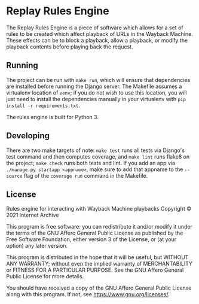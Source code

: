 # Replay Rules Engine

The Replay Rules Engine is a piece of software which allows for a set of rules to be created which affect playback of URLs in the Wayback Machine. These effects can be to block a playback, allow a playback, or modify the playback contents before playing back the request.

## Running

The project can be run with `make run`, which will ensure that dependencies are installed before running the Django server. The Makefile assumes a virtualenv location of `venv`; if you do not wish to use this location, you will just need to install the dependencies manually in your virtualenv with `pip install -r requirements.txt`.

The rules engine is built for Python 3.

## Developing

There are two make targets of note: `make test` runs all tests via Django's test command and then computes coverage, and `make lint` runs flake8 on the project; `make check` runs both tests and lint. If you add an app via `./manage.py startapp <appname>`, make sure to add that appname to the `--source` flag of the `coverage run` command in the Makefile.

## License

Rules engine for interacting with Wayback Machine playbacks
Copyright © 2021 Internet Archive

This program is free software: you can redistribute it and/or modify
it under the terms of the GNU Affero General Public License as published by
the Free Software Foundation, either version 3 of the License, or
(at your option) any later version.

This program is distributed in the hope that it will be useful,
but WITHOUT ANY WARRANTY; without even the implied warranty of
MERCHANTABILITY or FITNESS FOR A PARTICULAR PURPOSE.  See the
GNU Affero General Public License for more details.

You should have received a copy of the GNU Affero General Public License
along with this program.  If not, see <https://www.gnu.org/licenses/>.
